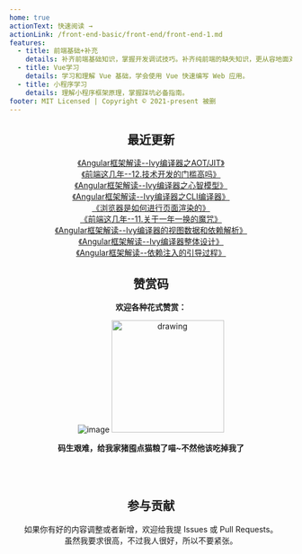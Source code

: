 ```yaml
---
home: true
actionText: 快速阅读 →
actionLink: /front-end-basic/front-end/front-end-1.md
features:
  - title: 前端基础+补充
    details: 补齐前端基础知识，掌握开发调试技巧。补齐纯前端的缺失知识，更从容地面对面试官。
  - title: Vue学习
    details: 学习和理解 Vue 基础，学会使用 Vue 快速编写 Web 应用。
  - title: 小程序学习
    details: 理解小程序框架原理，掌握踩坑必备指南。
footer: MIT Licensed | Copyright © 2021-present 被删
---
```


<div style="text-align: center;">

## 最近更新

[《Angular框架解读--Ivy编译器之AOT/JIT》](/angular/deep-into-angular/angular-design-ivy-4-aot-jit.md)   
[《前端这几年--12.技术开发的门槛高吗》](/front-end-work/front-end-days/about-front-end-12.md)   
[《Angular框架解读--Ivy编译器之心智模型》](/angular/deep-into-angular/angular-design-ivy-3-mental-model.md)   
[《Angular框架解读--Ivy编译器之CLI编译器》](/angular/deep-into-angular/angular-design-ivy-2-cli-compiler.md)   
[《浏览器是如何进行页面渲染的》](/front-end-basic/understanding/web-browser-render.md)   
[《前端这几年--11.关于一年一换的魔咒》](/front-end-work/front-end-days/about-front-end-11.md)   
[《Angular框架解读--Ivy编译器的视图数据和依赖解析》](/angular/deep-into-angular/angular-design-ivy-1-view-data-and-node-injector.md)   
[《Angular框架解读--Ivy编译器整体设计》](/angular/deep-into-angular/angular-design-ivy-0-design.md)   
[《Angular框架解读--依赖注入的引导过程》](/angular/deep-into-angular/angular-design-di-3-bootstrap.md)   

## 赞赏码

**欢迎各种花式赞赏：**

![image](https://github-imglib-1255459943.cos.ap-chengdu.myqcloud.com/2code2.jpg)
<img src="https://github-imglib-1255459943.cos.ap-chengdu.myqcloud.com/chunzhu.jpg" alt="drawing" width="200"/>

**码生艰难，给我家猪囤点猫粮了喵~不然他该吃掉我了**

<br />
<br />

## 参与贡献
如果你有好的内容调整或者新增，欢迎给我提 Issues 或 Pull Requests。  
虽然我要求很高，不过我人很好，所以不要紧张。

</div>
